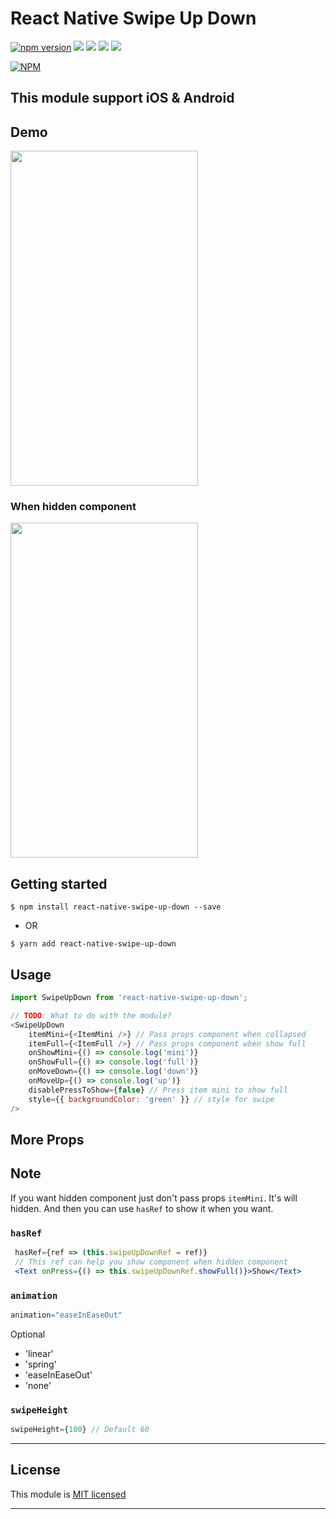 
# React Native Swipe Up Down 
[![npm version](https://badge.fury.io/js/react-native-swipe-up-down.svg)](https://badge.fury.io/js/react-native-swipe-up-down) ![](https://img.shields.io/github/issues/agiletechvn/react-native-swipe-up-down.svg) ![](https://img.shields.io/github/forks/agiletechvn/react-native-swipe-up-down.svg) ![](https://img.shields.io/github/stars/agiletechvn/react-native-swipe-up-down.svg) ![](https://img.shields.io/github/license/agiletechvn/react-native-swipe-up-down.svg)

[![NPM](https://nodei.co/npm/react-native-swipe-up-down.png?downloads=true&stars=true)](https://nodei.co/npm/react-native-swipe-up-down/)
## This module support iOS & Android
## Demo
<img src="https://raw.githubusercontent.com/agiletechvn/react-native-swipe-up-down/master/demo.gif" data-canonical-src="./demo.gif" width="300" height="536" />

### When hidden component
<img src="https://raw.githubusercontent.com/agiletechvn/react-native-swipe-up-down/master/demo_hidden_component.gif" data-canonical-src="./demo.gif" width="300" height="536" />

## Getting started

`$ npm install react-native-swipe-up-down --save`

- OR

`$ yarn add react-native-swipe-up-down`

## Usage
```javascript
import SwipeUpDown from 'react-native-swipe-up-down';

// TODO: What to do with the module?
<SwipeUpDown		
	itemMini={<ItemMini />} // Pass props component when collapsed
	itemFull={<ItemFull />} // Pass props component when show full
	onShowMini={() => console.log('mini')}
	onShowFull={() => console.log('full')}
	onMoveDown={() => console.log('down')}
	onMoveUp={() => console.log('up')}
	disablePressToShow={false} // Press item mini to show full
	style={{ backgroundColor: 'green' }} // style for swipe
/>
```

## More Props

## Note 

If you want hidden component just don't pass props `itemMini`. It's will hidden. And then you can use `hasRef` to show it when you want.

### `hasRef` 
```jsx
 hasRef={ref => (this.swipeUpDownRef = ref)} 
 // This ref can help you show component when hidden component
 <Text onPress={() => this.swipeUpDownRef.showFull()}>Show</Text>
```

### `animation`

```jsx
animation="easeInEaseOut" 
```
Optional 

* 'linear' 
* 'spring' 
* 'easeInEaseOut' 
* 'none'

### `swipeHeight` 
```jsx
swipeHeight={100} // Default 60
```
---

## License

This module is [MIT licensed](./LICENSE)

---
  
